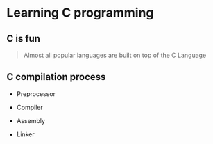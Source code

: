 # Learning C programming

## C is fun
>Almost all popular languages are built on top of the C Language


## C compilation process
* Preprocessor

* Compiler

* Assembly 

* Linker 
